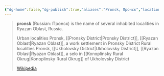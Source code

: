 ```yaml
---
{"dg-home":false,"dg-publish":true,"aliases":"Pronsk, Пронск","locations":"Pronsk, Ryazan","tag":null,"date":null,"location":[54.121353,39.605293],"title":"Pronsk, Пронское городское поселение, Pronsky District, Ryazan Oblast, Central Federal District, Russia","permalink":"/maps/pronsk-pronskoe-gorodskoe-poselenie-pronsky-district-ryazan-oblast-central-federal-district-russia/","dgHomeLink":true,"dgPassFrontmatter":true}
---
```


> **pronsk** (Russian: Пронск) is the name of several inhabited localities in Ryazan Oblast, Russia.
>
>
>
> Urban localities Pronsk, [[Pronsky District|Pronsky District]], [[Ryazan Oblast|Ryazan Oblast]], a work settlement in Pronsky District Rural localities Pronsk, [[Ukholovsky District|Ukholovsky District]], [[Ryazan Oblast|Ryazan Oblast]], a selo in [[Konoplinsky Rural Okrug|Konoplinsky Rural Okrug]] of Ukholovsky District
>
> [Wikipedia](https://en.wikipedia.org/wiki/Pronsk)

